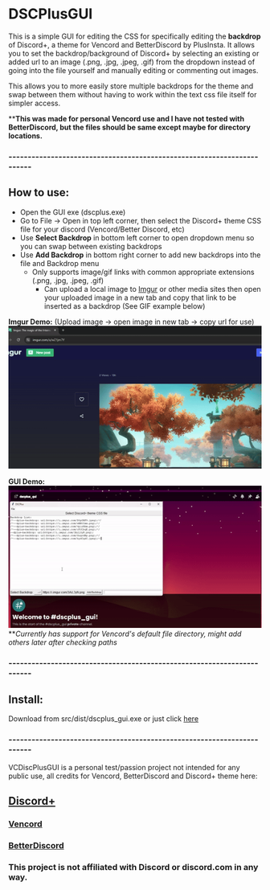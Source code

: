 # DSCPlusGUI

This is a simple GUI for editing the CSS for specifically editing the **backdrop** of Discord+, a theme for Vencord and BetterDiscord by PlusInsta. It allows you to set the backdrop/background of Discord+ by selecting an existing or added url to an image (.png, .jpg, .jpeg, .gif) from the dropdown instead of going into the file yourself and manually editing or commenting out images.

This allows you to more easily store multiple backdrops for the theme and swap between them without having to work within the text css file itself for simpler access.

****This was made for personal Vencord use and I have not tested with BetterDiscord, but the files should be same except maybe for directory locations.**

### -----------------------------------------------------------------------
## How to use:
-  Open the GUI exe (dscplus.exe)
- Go to File -> Open in top left corner, then select the Discord+ theme CSS file for your discord (Vencord/Better Discord, etc)
- Use **Select Backdrop** in bottom left corner to open dropdown menu so you can swap between existing backdrops
- Use **Add Backdrop** in bottom right corner to add new backdrops into the file and Backdrop menu
    - Only supports image/gif links with common appropriate extensions (.png, .jpg, .jpeg, .gif)
         - Can upload a local image to [Imgur](https://imgur.com/upload) or other media sites then open your uploaded image in a new tab and copy that link to be inserted as a backdrop (See GIF example below)

**Imgur Demo:**
(Upload image -> open image in new tab -> copy url for use)
![](src/img/imgur_demo.gif)

**GUI Demo:**
![](src/img/gui_demo_core.gif)
**_Currently has support for Vencord's default file directory, might add others later after checking paths_
### -----------------------------------------------------------------------
## Install:
Download from src/dist/dscplus_gui.exe or just click [here](https://github.com/StpME/DSCPlusGUI/blob/main/src/dist/dscplus_gui.exe?raw=true)
### -----------------------------------------------------------------------

VCDiscPlusGUI is a personal test/passion project not intended for any public use, all credits for Vencord, BetterDiscord and Discord+ theme here:

## [Discord+](https://plusinsta.github.io/discord-plus/)
### [Vencord](https://vencord.dev/)
### [BetterDiscord](https://betterdiscord.app/)

### This project is not affiliated with Discord or discord.com in any way.